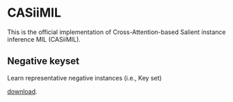 # CASiiMIL
This is the official implementation of Cross-Attention-based Salient instance inference MIL (CASiiMIL).

## Negative keyset
Learn representative negative instances (i.e., Key set)

[download](https://drive.google.com/file/d/12nW1tWuhkO8OVBFUMcIE4yZ8dljIAMZ4/view?usp=sharing).
